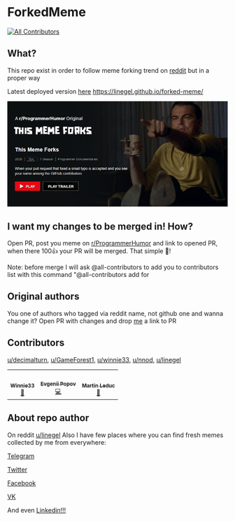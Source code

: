 # ForkedMeme
<!-- ALL-CONTRIBUTORS-BADGE:START - Do not remove or modify this section -->
[![All Contributors](https://img.shields.io/badge/all_contributors-3-orange.svg?style=flat-square)](#contributors)
<!-- ALL-CONTRIBUTORS-BADGE:END -->
## What?
This repo exist in order to follow meme forking trend on [reddit](https://www.reddit.com/r/ProgrammerHumor) but in a proper way

Latest deployed version [here](https://linegel.github.io/forked-meme/) https://linegel.github.io/forked-meme/

![Artwork made by u/nnod](/nnod.png)

## I want my changes to be merged in! How?
Open PR, post you meme on [r/ProgrammerHumor](https://www.reddit.com/r/ProgrammerHumor) and link to opened PR, when there 100👍 your PR will be merged. That simple 💫!

Note: before merge I will ask @all-contributors to add you to contributors list with this command "@all-contributors add <username> for <contributions>
 
 ## Original authors
 You one of authors who tagged via reddit name, not github one and wanna change it? Open PR with changes and drop [me](https://www.reddit.com/user/linegel) a link to PR

## Contributors
[u/decimalturn](https://www.reddit.com/u/decimalturn), [u/GameForest1](https://www.reddit.com/u/GameForest1), [u/winnie33](https://www.reddit.com/u/winnie33), [u/nnod](https://www.reddit.com/u/nnod), [u/linegel](https://www.reddit.com/u/linegel)

<!-- ALL-CONTRIBUTORS-LIST:START - Do not remove or modify this section -->
<!-- prettier-ignore-start -->
<!-- markdownlint-disable -->
<table>
  <tr>
    <td align="center"><a href="https://github.com/winnie334"><img src="https://avatars0.githubusercontent.com/u/24432799?v=4" width="100px;" alt=""/><br /><sub><b>Winnie33</b></sub></a><br /><a href="https://github.com/linegel/forked-meme/issues?q=author%3Awinnie334" title="Bug reports">🐛</a></td>
    <td align="center"><a href="https://github.com/linegel"><img src="https://avatars0.githubusercontent.com/u/1746296?v=4" width="100px;" alt=""/><br /><sub><b>Evgenii Popov</b></sub></a><br /><a href="https://github.com/linegel/forked-meme/commits?author=linegel" title="Code">💻</a></td>
    <td align="center"><a href="https://github.com/DecimalTurn"><img src="https://avatars2.githubusercontent.com/u/31558169?v=4" width="100px;" alt=""/><br /><sub><b>Martin Leduc</b></sub></a><br /><a href="https://github.com/linegel/forked-meme/commits?author=DecimalTurn" title="Documentation">📖</a></td>
  </tr>
</table>

<!-- markdownlint-enable -->
<!-- prettier-ignore-end -->
<!-- ALL-CONTRIBUTORS-LIST:END -->
 ## About repo author
 On reddit [u/linegel](https://www.reddit.com/u/linegel)
 Also I have few places where you can find fresh memes collected by me from everywhere:
 
 [Telegram](t.me/dev_meme)

 [Twitter](https://twitter.com/devs_memes)

 [Facebook](https://www.facebook.com/devm3m3)

 [VK](https://vk.com/dev_meme)

And even [Linkedin!!!](https://www.linkedin.com/company/dev-meme)

